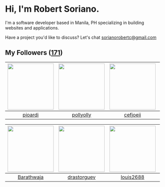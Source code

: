 # Hi, I'm Robert Soriano.
I'm a software developer based in Manila, PH specializing in building websites and applications.

Have a project you'd like to discuss?
Let's chat <a href="mailto:=sorianorobertc@gmail.com?Subject=Hello" target="_top">sorianorobertc@gmail.com</a>

## My Followers ([171](https://github.com/sorxrob?tab=followers))

| <img src="https://avatars0.githubusercontent.com/u/15161576?v=4" width="150" height="150" /> | <img src="https://avatars2.githubusercontent.com/u/16040674?v=4" width="150" height="150" /> | <img src="https://avatars0.githubusercontent.com/u/14148226?v=4" width="150" height="150" /> | <img src="https://avatars0.githubusercontent.com/u/23412411?v=4" width="150" height="150" /> |
| :------------------------------------------------------------------------------------------: | :------------------------------------------------------------------------------------------: | :------------------------------------------------------------------------------------------: | :------------------------------------------------------------------------------------------: |
|                             [pioardi](https://github.com/pioardi)                            |                           [pollyolly](https://github.com/pollyolly)                          |                            [cefjoeii](https://github.com/cefjoeii)                           |                            [einnar82](https://github.com/einnar82)                           |

| <img src="https://avatars1.githubusercontent.com/u/5066436?v=4" width="150" height="150" /> | <img src="https://avatars0.githubusercontent.com/u/24456574?v=4" width="150" height="150" /> | <img src="https://avatars1.githubusercontent.com/u/33972040?v=4" width="150" height="150" /> | <img src="https://avatars3.githubusercontent.com/u/21333929?v=4" width="150" height="150" /> |
| :-----------------------------------------------------------------------------------------: | :------------------------------------------------------------------------------------------: | :------------------------------------------------------------------------------------------: | :------------------------------------------------------------------------------------------: |
|                         [Barathwaja](https://github.com/Barathwaja)                         |                         [drastorguev](https://github.com/drastorguev)                        |                           [louis2688](https://github.com/louis2688)                          |                            [mielam15](https://github.com/mielam15)                           |